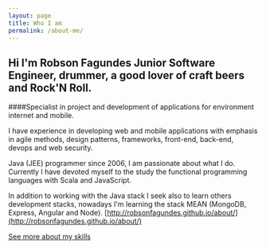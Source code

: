 ```yaml
---
layout: page
title: Who I am
permalink: /about-me/
---
```


Hi I'm Robson Fagundes Junior Software Engineer, drummer, a good lover of craft beers and Rock'N Roll.  
---------------

####Specialist in project and development of applications for environment internet and mobile.  

I have experience in developing web and mobile applications with emphasis in agile methods, design patterns, frameworks, front-end, back-end, devops and web security.  

Java (JEE) programmer since 2006, I am passionate about what I do. Currently I have devoted myself to the study the functional programming languages with Scala and JavaScript.  

In addition to working with the Java stack I seek also to learn others development stacks, nowadays I'm learning the stack MEAN (MongoDB, Express, Angular and Node). [http://robsonfagundes.github.io/about/](http://robsonfagundes.github.io/about/)  

[See more about my skills](https://br.linkedin.com/in/robson-adão-fagundes-7b7a2216)  


